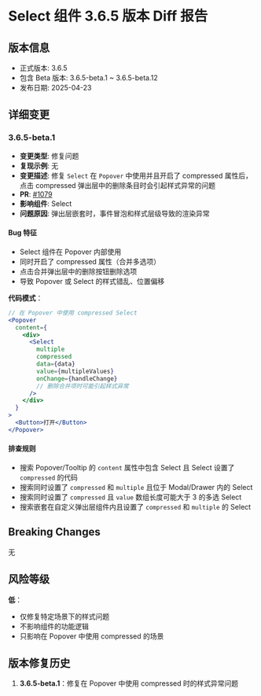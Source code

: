 # Select 组件 3.6.5 版本 Diff 报告

## 版本信息
- 正式版本: 3.6.5
- 包含 Beta 版本: 3.6.5-beta.1 ~ 3.6.5-beta.12
- 发布日期: 2025-04-23

## 详细变更

### 3.6.5-beta.1
- **变更类型**: 修复问题
- **复现示例**: 无
- **变更描述**: 修复 `Select` 在 `Popover` 中使用并且开启了 compressed 属性后，点击 compressed 弹出层中的删除条目时会引起样式异常的问题
- **PR**: [#1079](https://github.com/sheinsight/shineout-next/pull/1079)
- **影响组件**: Select
- **问题原因**: 弹出层嵌套时，事件冒泡和样式层级导致的渲染异常

#### Bug 特征
- Select 组件在 Popover 内部使用
- 同时开启了 compressed 属性（合并多选项）
- 点击合并弹出层中的删除按钮删除选项
- 导致 Popover 或 Select 的样式错乱、位置偏移

**代码模式**：
```jsx
// 在 Popover 中使用 compressed Select
<Popover 
  content={
    <div>
      <Select
        multiple
        compressed
        data={data}
        value={multipleValues}
        onChange={handleChange}
        // 删除合并项时可能引起样式异常
      />
    </div>
  }
>
  <Button>打开</Button>
</Popover>
```

#### 排查规则
- 搜索 Popover/Tooltip 的 `content` 属性中包含 Select 且 Select 设置了 `compressed` 的代码
- 搜索同时设置了 `compressed` 和 `multiple` 且位于 Modal/Drawer 内的 Select
- 搜索同时设置了 `compressed` 且 `value` 数组长度可能大于 3 的多选 Select
- 搜索嵌套在自定义弹出层组件内且设置了 `compressed` 和 `multiple` 的 Select

## Breaking Changes

无

## 风险等级

**低**：
- 仅修复特定场景下的样式问题
- 不影响组件的功能逻辑
- 只影响在 Popover 中使用 compressed 的场景

## 版本修复历史

1. **3.6.5-beta.1**：修复在 Popover 中使用 compressed 时的样式异常问题